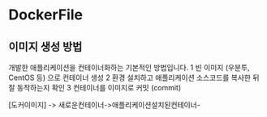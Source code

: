 # DockerFile

## 이미지 생성 방법

개발한 애플리케이션을 컨테이너화하는 기본적인 방법입니다.
1  빈 이미지 (우분투, CentOS 등) 으로 컨테이너 생성
2  환경 설치하고 애플리케이션 소스코드를 복사한 뒤 잘 동작하는지 확인
3  컨테이너를 이미지로 커밋 (commit)

[도커이미지] -> 새로운컨테이너->애플리케이션설치된컨테이너-

<!--stackedit_data:
eyJoaXN0b3J5IjpbMTIyNDY0Mzg0NiwtMzk0MzMyNSwxNzMyNz
M5OTldfQ==
-->